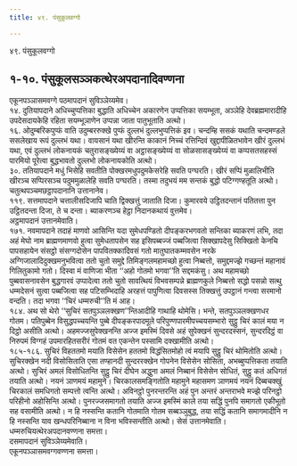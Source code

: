 ```yaml
---
title: ४९. पंसुकूलवग्गो

---
```

४९. पंसुकूलवग्गो  


## १-१०. पंसुकूलसञ्ञकत्थेरअपदानादिवण्णना

एकूनपञ्ञासमवग्गे पठमापदानं सुविञ्ञेय्यमेव।  
१४. दुतियापदाने अधिच्चुप्पत्तिका बुद्धाति अधिच्चेन अकारणेन उप्पत्तिका सयम्भूता, अञ्ञेहि देवब्रह्ममारादीहि उपदेसदायकेहि रहिता सयम्भूञाणेन उप्पन्ना जाता पातुभूताति अत्थो।  
१६. ओदुम्बरिकपुप्फं वाति उदुम्बररुक्खे पुप्फं दुल्लभं दुल्लभुप्पत्तिकं इव। चन्दम्हि ससकं यथाति चन्दमण्डले ससलेखाय रूपं दुल्लभं यथा। वायसानं यथा खीरन्ति काकानं निच्चं रत्तिन्दिवं खुद्दापीळितभावेन खीरं दुल्लभं यथा, एवं दुल्लभं लोकनायकं चतुरासङ्ख्येय्यं वा अट्ठासङ्ख्येय्यं वा सोळसासङ्ख्येय्यं वा कप्पसतसहस्सं पारमियो पूरेत्वा बुद्धभावतो दुल्लभो लोकनायकोति अत्थो।  
३०. ततियापदाने मधुं भिसेहि सवतीति पोक्खरमधुपदुमकेसरेहि सवति पग्घरति। खीरं सप्पिं मुळालिभीति खीरञ्च सप्पिरसञ्च पदुममुळालेहि सवति पग्घरति। तस्मा तदुभयं मम सन्तकं बुद्धो पटिग्गण्हतूति अत्थो।  
चतुत्थपञ्चमछट्ठापदानानि उत्तानानेव।  
११९. सत्तमापदाने चत्तालीसदिजापि चाति द्विक्खत्तुं जाताति दिजा। कुमारवये उट्ठितदन्तानं पतितत्ता पुन उट्ठितदन्ता दिजा, ते च दन्ता। ब्याकरणञ्च हेट्ठा निदानकथायं वुत्तमेव।  
अट्ठमापदानं उत्तानमेवाति।  
१७१. नवमापदाने तदाहं माणवो आसिन्ति यदा सुमेधपण्डितो दीपङ्करभगवतो सन्तिका ब्याकरणं लभि, तदा अहं मेघो नाम ब्राह्मणमाणवो हुत्वा सुमेधतापसेन सह इसिपब्बज्जं पब्बजित्वा सिक्खापदेसु सिक्खितो केनचि पापसहायेन संसट्ठो संसग्गदोसेन पापवितक्कादिवसं गतो मातुघातकम्मवसेन नरके अग्गिजालादिदुक्खमनुभवित्वा ततो चुतो समुद्दे तिमिङ्गलमहामच्छो हुत्वा निब्बत्तो, समुद्दमज्झे गच्छन्तं महानावं गिलितुकामो गतो। दिस्वा मं वाणिजा भीता ‘‘अहो गोतमो भगवा’’ति सद्दमकंसु। अथ महामच्छो पुब्बवासनावसेन बुद्धगारवं उप्पादेत्वा ततो चुतो सावत्थियं विभवसम्पन्ने ब्राह्मणकुले निब्बत्तो सद्धो पसन्नो सत्थु धम्मदेसनं सुत्वा पब्बजित्वा सह पटिसम्भिदाहि अरहत्तं पापुणित्वा दिवसस्स तिक्खत्तुं उपट्ठानं गन्त्वा सरमानो वन्दति। तदा भगवा ‘‘चिरं धम्मरुची’’ति मं आह।  
१८४. अथ सो थेरो ‘‘सुचिरं सतपुञ्ञलक्खण’’न्तिआदीहि गाथाहि थोमेसि। भन्ते, सतपुञ्ञलक्खणधर गोतम। पतिपुब्बेन विसुद्धपच्चयन्ति पुब्बे दीपङ्करपादमूले परिपुण्णपारमीपच्चयसम्भारो सुट्ठु चिरं कालं मया न दिट्ठो असीति अत्थो। अहमज्जसुपेक्खनन्ति अज्ज इमस्मिं दिवसे अहं सुपेक्खनं सुन्दरदस्सनं, सुन्दरदिट्ठं वा निरुपमं विग्गहं उपमारहितसरीरं गोतमं वत एकन्तेन पस्सामि दक्खामीति अत्थो।  
१८५-१८६. सुचिरं विहततमो मयाति विसेसेन हततमो विद्धंसितमोहो त्वं मयापि सुट्ठु चिरं थोमितोति अत्थो। सुचिरक्खेन नदी विसोसिताति एसा तण्हानदी सुन्दररक्खेन गोपनेन विसेसेन सोसिता, अभब्बुप्पत्तिकता तयाति अत्थो। सुचिरं अमलं विसोधितन्ति सुट्ठु चिरं दीघेन अद्धुना अमलं निब्बानं विसेसेन सोधितं, सुट्ठु कतं अधिगतं तयाति अत्थो। नयनं ञाणमयं महामुने। चिरकालसमङ्गितोति महामुने महासमण ञाणमयं नयनं दिब्बचक्खुं चिरकालं समधिगतो सम्पत्तो त्वन्ति अत्थो। अविनट्ठो पुनरन्तरन्ति अहं पुन अन्तरं अन्तराभवे मज्झे परिनट्ठो परिहीनो अहोसिन्ति अत्थो। पुनरज्जसमागतो तयाति अज्ज इमस्मिं काले तया सद्धिं पुनपि समागतो एकीभूतो सह वसामीति अत्थो। न हि नस्सन्ति कतानि गोतमाति गोतम सब्बञ्ञुबुद्ध, तया सद्धिं कतानि समागमादीनि न हि नस्सन्ति याव खन्धपरिनिब्बाना न विना भविस्सन्तीति अत्थो। सेसं उत्तानमेवाति।  
धम्मरुचियत्थेरअपदानवण्णना समत्ता।  
दसमापदानं सुविञ्ञेय्यमेवाति।  
एकूनपञ्ञासमवग्गवण्णना समत्ता।  